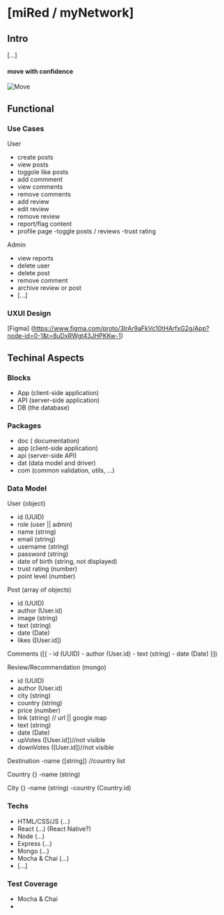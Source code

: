 # [miRed / myNetwork]

## Intro

[...]

#### move with confidence


![Move](https://i.giphy.com/media/v1.Y2lkPTc5MGI3NjExeDVnYnJpeW5qaHg2bTd4aTRhcXBxcXZwcjF2c21uZjZhYTM0a2xzNCZlcD12MV9pbnRlcm5hbF9naWZfYnlfaWQmY3Q9Zw/10LmKkoECGbzMbFzX6/giphy.gif "Moving")


## Functional 

### Use Cases

User
- create posts
- view posts
- toggole like posts
- add commment
- view comments
- remove comments
- add review
- edit review
- remove review
- report/flag content
- profile page 
    -toggle posts / reviews
    -trust rating

Admin 
- view reports
- delete user
- delete post
- remove comment
- archive review or post
- [...]

### UXUI Design

[Figma] (https://www.figma.com/proto/3IrAr9aFkVc10tHArfxG2g/App?node-id=0-1&t=8uDxRWgt43JHPKKw-1)

## Techinal Aspects

### Blocks

- App (client-side application)
- API (server-side application)
- DB (the database)

### Packages

- doc ( documentation)
- app (client-side application)
- api (server-side API)
- dat (data model and driver)
- com (common validation, utils, ...)

### Data Model

User {object}
- id (UUID)
- role (user || admin)
- name (string)
- email (string)
- username (string)
- password (string)
- date of birth (string, not displayed)
- trust rating (number)
- point level (number)


Post (array of objects)
- id (UUID)
- author (User.id)
- image (string)
- text (string)
- date (Date)
- likes ([User.id])

Comments ([{ 
    - id (UUID)
    - author (User.id)
    - text (string)
    - date (Date) }])

Review/Recommendation (mongo)
- id (UUID)
- author (User.id)
- city (string)
- country (string)
- price (number)
- link (string) // url || google map
- text (string)
- date (Date)
- upVotes ([User.id])//not visible 
- downVotes ([User.id])//not visible 

Destination
-name ([string]) //country list

Country {}
-name (string)

City {}
-name (string)
-country (Country.id)


### Techs

- HTML/CSS/JS (...)
- React (...) (React Native?)
- Node (...)
- Express (...)
- Mongo (...)
- Mocha & Chai (...)
- [...]

### Test Coverage

- Mocha & Chai
-